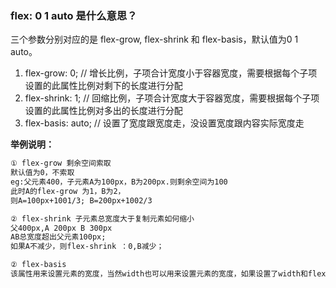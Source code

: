 ### flex: 0 1 auto 是什么意思？
三个参数分别对应的是 flex-grow, flex-shrink 和 flex-basis，默认值为0 1 auto。

1. flex-grow: 0; // 增长比例，子项合计宽度小于容器宽度，需要根据每个子项设置的此属性比例对剩下的长度进行分配
2. flex-shrink: 1; // 回缩比例，子项合计宽度大于容器宽度，需要根据每个子项设置的此属性比例对多出的长度进行分配
3. flex-basis: auto; // 设置了宽度跟宽度走，没设置宽度跟内容实际宽度走

**举例说明：**

```md
① flex-grow 剩余空间索取
默认值为0，不索取
eg:父元素400，子元素A为100px，B为200px.则剩余空间为100
此时A的flex-grow 为1，B为2，
则A=100px+1001/3; B=200px+1002/3

② flex-shrink 子元素总宽度大于复制元素如何缩小
父400px,A 200px B 300px
AB总宽度超出父元素100px;
如果A不减少，则flex-shrink ：0,B减少；

② flex-basis
该属性用来设置元素的宽度，当然width也可以用来设置元素的宽度，如果设置了width和flex-basis，那么flex-basis会覆盖width值。
```
